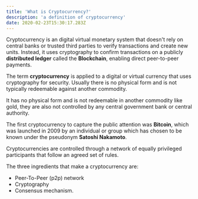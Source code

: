 ```yaml
---
title: 'What is Cryptocurrency?'
description: 'a definition of cryptocurrency'
date: 2020-02-23T15:30:17.283Z
---
```


Cryptocurrency is an digital virtual monetary system that doesn't rely on central banks or trusted third parties to verify transactions and create new units. Instead, it uses cryptography to confirm transactions on a publicly **distributed ledger** called the **Blockchain**, enabling direct peer-to-peer payments.

The term **cryptocurrency** is applied to a digital or virtual currency that uses cryptography for security.  Usually there is no physical form and is not typically redeemable against another commodity. 

It has no physical form and is not redeemable in another commodity like gold, they are also not controlled by any central government bank or central authority. 

The first cryptocurrency to capture the public attention was **Bitcoin**, which was launched in 2009 by an individual or group which has chosen to be known under the pseudonym **Satoshi Nakamoto**.

Cryptocurrencies are controlled through a network of equally privileged participants that follow an agreed set of rules. 

The three ingredients that make a cryptocurrency are: 

* Peer-To-Peer (p2p) network
* Cryptography
* Consensus mechanism.


